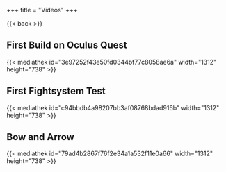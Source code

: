 +++
title = "Videos"
+++

{{< back >}}
## First Build on Oculus Quest
{{< mediathek id="3e97252f43e50fd0344bf77c8058ae6a" width="1312" height="738" >}}
## First Fightsystem Test
{{< mediathek id="c94bbdb4a98207bb3af08768bdad916b" width="1312" height="738" >}}
## Bow and Arrow
{{< mediathek id="79ad4b2867f76f2e34a1a532f11e0a66" width="1312" height="738" >}}

